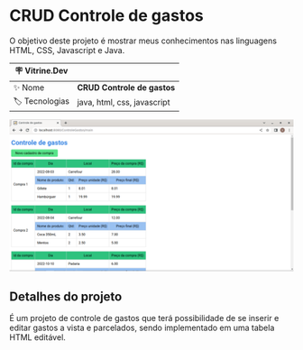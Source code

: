 # CRUD Controle de gastos

O objetivo deste projeto é mostrar meus conhecimentos nas linguagens HTML, CSS, Javascript e Java.

| :placard: Vitrine.Dev |     |
| -------------  | --- |
| :sparkles: Nome        | **CRUD Controle de gastos**
| :label: Tecnologias | java, html, css, javascript

<!-- Inserir imagem com a #vitrinedev ao final do link -->
![](https://raw.githubusercontent.com/viniciusw95/controle-de-gastos/main/prints/crud-read.png#vitrinedev)

## Detalhes do projeto

É um projeto de controle de gastos que terá possibilidade de se inserir e editar gastos a vista e parcelados, sendo implementado em uma tabela HTML editável.

